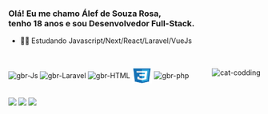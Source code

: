 ### Olá! Eu me chamo Álef de Souza Rosa, <br> tenho 18 anos e sou Desenvolvedor Full-Stack.


- 👨‍🎓 Estudando Javascript/Next/React/Laravel/VueJs

##

  <div style="display: inline_block"><br>
  <img align="center" alt="gbr-Js" height="30" width="40" src="https://cdn.worldvectorlogo.com/logos/logo-javascript.svg">
  <img align="center" alt="gbr-Laravel" height="30" width="40" src="https://cdn.iconscout.com/icon/free/png-256/laravel-226015.png">
  <img align="center" alt="gbr-HTML" height="30" width="40" src="https://cdn.worldvectorlogo.com/logos/html-1.svg">
  <img align="center" alt="gbr-CSS" height="30" width="40" src="https://raw.githubusercontent.com/devicons/devicon/master/icons/css3/css3-original.svg">
  <img align="center" alt="gbr-php" height="30" width="40" src="https://cdn-icons-png.flaticon.com/512/919/919830.png">

  <img align="right" alt="cat-codding" src="https://media.tenor.com/images/56074b63a3b147fe7ac2ff71d3e9fc26/tenor.gif">
</div>
 
 ##
 
  <div>
  <a href = "alefsouzarosa@gmail.com"><img src="https://img.shields.io/badge/Gmail-D14836?style=for-the-badge&logo=gmail&logoColor=white" target="_blank"></a>
  <a href="https://www.linkedin.com/in/alef-souza-rosa" target="_blank"><img src="https://img.shields.io/badge/-LinkedIn-%230077B5?style=for-the-badge&logo=linkedin&logoColor=white" target="_blank"></a> 
  <a href = "https://github.com/Alef185"><img src="https://img.shields.io/badge/GitHub-100000?style=for-the-badge&logo=github&logoColor=white" target="_blank"></a>
  </div  
   
  ##
   
